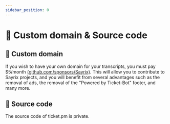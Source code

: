 ```yaml
---
sidebar_position: 0
---
```


# 🚩 Custom domain & Source code

## 🎨 Custom domain

If you wish to have your own domain for your transcripts, you must pay $5/month [(github.com/sponsors/Sayrix)](https://github.com/sponsors/Sayrix?frequency=recurring&sponsor=Sayrix). This will allow you to contribute to Sayrix projects, and you will benefit from several advantages such as the removal of ads, the removal of the "Powered by Ticket-Bot" footer, and many more.

## 📝 Source code

The source code of ticket.pm is private.
